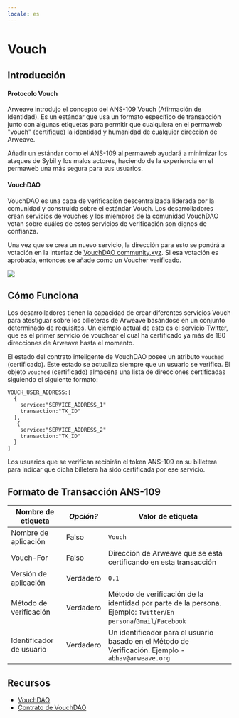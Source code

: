 ```yaml
---
locale: es
---
```




# Vouch
## Introducción
#### Protocolo Vouch
Arweave introdujo el concepto del ANS-109 Vouch (Afirmación de Identidad). Es un estándar que usa un formato específico de transacción junto con algunas etiquetas para permitir que cualquiera en el permaweb "vouch" (certifique) la identidad y humanidad de cualquier dirección de Arweave.

Añadir un estándar como el ANS-109 al permaweb ayudará a minimizar los ataques de Sybil y los malos actores, haciendo de la experiencia en el permaweb una más segura para sus usuarios. 

#### VouchDAO
VouchDAO es una capa de verificación descentralizada liderada por la comunidad y construida sobre el estándar Vouch. Los desarrolladores crean servicios de vouches y los miembros de la comunidad VouchDAO votan sobre cuáles de estos servicios de verificación son dignos de confianza. 

Una vez que se crea un nuevo servicio, la dirección para esto se pondrá a votación en la interfaz de [VouchDAO community.xyz](https://community.xyz/#_z0ch80z_daDUFqC9jHjfOL8nekJcok4ZRkE_UesYsk). Si esa votación es aprobada, entonces se añade como un Voucher verificado.

<img src="https://arweave.net/7W9krszlEXdR38LB7uXgJ_EPXGj-woXljsA5h5GpGzk" />

## Cómo Funciona
Los desarrolladores tienen la capacidad de crear diferentes servicios Vouch para atestiguar sobre los billeteras de Arweave basándose en un conjunto determinado de requisitos. Un ejemplo actual de esto es el servicio Twitter, que es el primer servicio de vouchear el cual ha certificado ya más de 180 direcciones de Arweave hasta el momento. 

El estado del contrato inteligente de VouchDAO posee un atributo `vouched` (certificado). Este estado se actualiza siempre que un usuario se verifica. El objeto `vouched` (certificado) almacena una lista de direcciones certificadas siguiendo el siguiente formato: 
```
VOUCH_USER_ADDRESS:[
  {
    service:"SERVICE_ADDRESS_1"
    transaction:"TX_ID"
  },
   {
    service:"SERVICE_ADDRESS_2"
    transaction:"TX_ID"
  }
]
```

Los usuarios que se verifican recibirán el token ANS-109 en su billetera para indicar que dicha billetera ha sido certificada por ese servicio.

## Formato de Transacción ANS-109 
| Nombre de etiqueta | _Opción?_ | Valor de etiqueta |
|---|---|---|
|Nombre de aplicación| Falso |`Vouch`|
|Vouch-For|Falso|Dirección de Arweave que se está certificando en esta transacción|
|Versión de aplicación|Verdadero|`0.1`|
|Método de verificación|Verdadero|Método de verificación de la identidad por parte de la persona. Ejemplo: `Twitter`/`En persona`/`Gmail`/`Facebook`|
|Identificador de usuario|Verdadero|Un identificador para el usuario basado en el Método de Verificación. Ejemplo - `abhav@arweave.org`|

## Recursos
* [VouchDAO](https://vouch-dao.arweave.dev)
* [Contrato de VouchDAO](https://sonar.warp.cc/?#/app/contract/_z0ch80z_daDUFqC9jHjfOL8nekJcok4ZRkE_UesYsk)